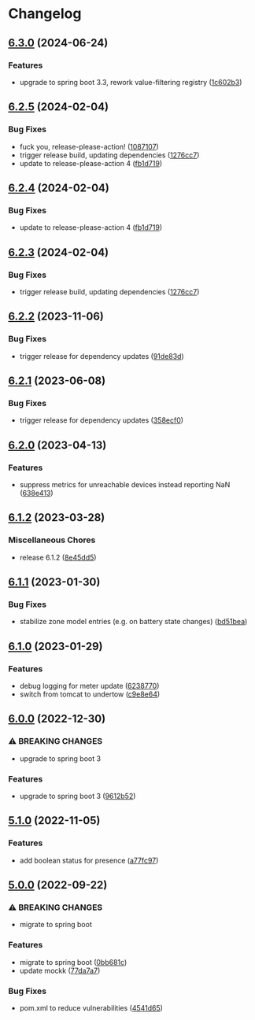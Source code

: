 # Changelog

## [6.3.0](https://github.com/easimon/tado-exporter/compare/6.2.5...6.3.0) (2024-06-24)


### Features

* upgrade to spring boot 3.3, rework value-filtering registry ([1c602b3](https://github.com/easimon/tado-exporter/commit/1c602b3d07c3feee765981c0944219ccfdfeaf5e))

## [6.2.5](https://github.com/easimon/tado-exporter/compare/v6.2.4...6.2.5) (2024-02-04)


### Bug Fixes

* fuck you, release-please-action! ([1087107](https://github.com/easimon/tado-exporter/commit/1087107b691a7dea4d7ddb9a813b4a5fd694d0a6))
* trigger release build, updating dependencies ([1276cc7](https://github.com/easimon/tado-exporter/commit/1276cc7d102ce28b30bd132620652f77867b6ad1))
* update to release-please-action 4 ([fb1d719](https://github.com/easimon/tado-exporter/commit/fb1d719fa8a1dc4d788e4e93c97b31354b4b9db1))

## [6.2.4](https://github.com/easimon/tado-exporter/compare/v6.2.3...v6.2.4) (2024-02-04)


### Bug Fixes

* update to release-please-action 4 ([fb1d719](https://github.com/easimon/tado-exporter/commit/fb1d719fa8a1dc4d788e4e93c97b31354b4b9db1))

## [6.2.3](https://github.com/easimon/tado-exporter/compare/6.2.2...v6.2.3) (2024-02-04)


### Bug Fixes

* trigger release build, updating dependencies ([1276cc7](https://github.com/easimon/tado-exporter/commit/1276cc7d102ce28b30bd132620652f77867b6ad1))

## [6.2.2](https://github.com/easimon/tado-exporter/compare/6.2.1...6.2.2) (2023-11-06)


### Bug Fixes

* trigger release for dependency updates ([91de83d](https://github.com/easimon/tado-exporter/commit/91de83dd66c53f1961fd49f0423df9ecfd94671e))

## [6.2.1](https://github.com/easimon/tado-exporter/compare/6.2.0...6.2.1) (2023-06-08)


### Bug Fixes

* trigger release for dependency updates ([358ecf0](https://github.com/easimon/tado-exporter/commit/358ecf02f43cd2ba1e7fde3bad62c2b44150bfd9))

## [6.2.0](https://github.com/easimon/tado-exporter/compare/6.1.2...6.2.0) (2023-04-13)


### Features

* suppress metrics for unreachable devices instead reporting NaN ([638e413](https://github.com/easimon/tado-exporter/commit/638e413a7f400c7963d2fb8efa5592730508caee))

## [6.1.2](https://github.com/easimon/tado-exporter/compare/6.1.1...6.1.2) (2023-03-28)


### Miscellaneous Chores

* release 6.1.2 ([8e45dd5](https://github.com/easimon/tado-exporter/commit/8e45dd5da9c6f0820d21bd44dc018ea40efa5ea3))

## [6.1.1](https://github.com/easimon/tado-exporter/compare/6.1.0...6.1.1) (2023-01-30)


### Bug Fixes

* stabilize zone model entries (e.g. on battery state changes) ([bd51bea](https://github.com/easimon/tado-exporter/commit/bd51bea5d5d45f62a186d1e21220354a0fd18a8e))

## [6.1.0](https://github.com/easimon/tado-exporter/compare/6.0.0...6.1.0) (2023-01-29)


### Features

* debug logging for meter update ([6238770](https://github.com/easimon/tado-exporter/commit/62387705ec066e7132967e721e2a150c90bb6b55))
* switch from tomcat to undertow ([c9e8e64](https://github.com/easimon/tado-exporter/commit/c9e8e644f1b56b63a6ac43da255e4916cfe768ac))

## [6.0.0](https://github.com/easimon/tado-exporter/compare/5.1.0...6.0.0) (2022-12-30)


### ⚠ BREAKING CHANGES

* upgrade to spring boot 3

### Features

* upgrade to spring boot 3 ([9612b52](https://github.com/easimon/tado-exporter/commit/9612b52d2186a3176681f4b9d2370f35003ae71b))

## [5.1.0](https://github.com/easimon/tado-exporter/compare/5.0.0...5.1.0) (2022-11-05)


### Features

* add boolean status for presence ([a77fc97](https://github.com/easimon/tado-exporter/commit/a77fc97e89d7ba92582805c00491b0509c9959ba))

## [5.0.0](https://github.com/easimon/tado-exporter/compare/4.0.0...5.0.0) (2022-09-22)


### ⚠ BREAKING CHANGES

* migrate to spring boot

### Features

* migrate to spring boot ([0bb681c](https://github.com/easimon/tado-exporter/commit/0bb681c5d5de4c688a5a1e32aa55339ad1448501))
* update mockk ([77da7a7](https://github.com/easimon/tado-exporter/commit/77da7a7f0cdf04d996b1e88a40c11f8f2378da90))


### Bug Fixes

* pom.xml to reduce vulnerabilities ([4541d65](https://github.com/easimon/tado-exporter/commit/4541d65c2689018d8ffc43516b627d1af442c0bf))
